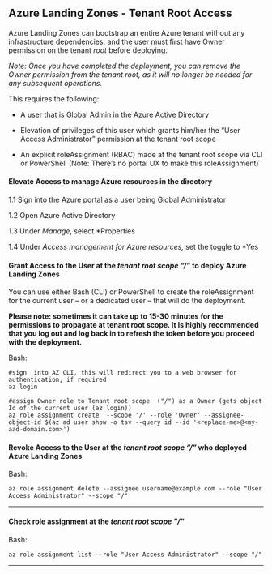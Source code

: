 ## Azure Landing Zones - Tenant Root Access

Azure Landing Zones can bootstrap an entire Azure tenant without any infrastructure dependencies, and the user must first have Owner permission on the tenant *root* before deploying.

*Note: Once you have completed the deployment, you can remove the Owner permission from the tenant root, as it will no longer be needed for any subsequent operations.*

This requires the following:

- A user that is Global Admin in the Azure Active Directory

- Elevation of privileges of this user which grants him/her the “User Access Administrator” permission at the tenant root scope

- An explicit roleAssignment (RBAC) made at the tenant root scope via CLI or PowerShell (Note: There’s no portal UX to make this roleAssignment)

#### Elevate Access to manage Azure resources in the directory

1.1 Sign into the Azure portal as a user being Global Administrator

1.2 Open Azure Active Directory

1.3 Under *Manage*, select *Properties

1.4 Under *Access management for Azure resources,* set the toggle to *Yes

#### Grant Access to the User at the *tenant root scope “/”* to deploy Azure Landing Zones

You can use either Bash (CLI) or PowerShell to create the roleAssignment for the current user – or a dedicated user – that will do the deployment.

**Please note: sometimes it can take up to 15-30 minutes for the permissions to propagate at tenant root scope. It is highly recommended that you log out and log back in to refresh the token before you proceed with the deployment.**

Bash:

```shell
#sign  into AZ CLI, this will redirect you to a web browser for authentication, if required
az login

#assign Owner role to Tenant root scope  ("/") as a Owner (gets object Id of the current user (az login))
az role assignment create  --scope '/' --role 'Owner' --assignee-object-id $(az ad user show -o tsv --query id --id '<replace-me>@<my-aad-domain.com>')
```

#### Revoke Access to the User at the *tenant root scope “/”* who deployed Azure Landing Zones

Bash:

```shell
az role assignment delete --assignee username@example.com --role "User Access Administrator" --scope "/"
```

---

#### Check role assignment at the *tenant root scope "/"*

Bash:

```shell
az role assignment list --role "User Access Administrator" --scope "/"
```

---
